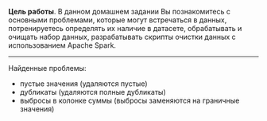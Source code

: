 **Цель работы**. В данном домашнем задании Вы познакомитесь с основными
проблемами, которые могут встречаться в данных, потренируетесь определять их наличие
в датасете, обрабатывать и очищать набор данных, разрабатывать скрипты очистки данных
с использованием Apache Spark.
__________

Найденные проблемы:
* пустые значения (удаляются пустые)
* дубликаты (удаляются полные дубликаты)
* выбросы в колонке суммы (выбросы заменяются на граничные значения)
